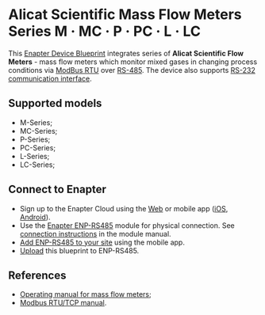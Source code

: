# Alicat Scientific Mass Flow Meters Series M · MC · P · PC · L · LC

This [Enapter Device Blueprint](https://go.enapter.com/marketplace-readme) integrates series of **Alicat Scientific Flow Meters** - mass flow meters which monitor mixed gases in changing process conditions via [ModBus RTU](https://go.enapter.com/developers-enapter-modbus) over [RS-485](https://go.enapter.com/developers-enapter-rs485). The device also supports [RS-232 communication interface](https://go.enapter.com/developers-enapter-rs232).

## Supported models

- M-Series;
- MC-Series;
- P-Series;
- PC-Series;
- L-Series;
- LC-Series;

## Connect to Enapter

- Sign up to the Enapter Cloud using the [Web](https://cloud.enapter.com/) or mobile app ([iOS](https://apps.apple.com/app/id1388329910), [Android](https://play.google.com/store/apps/details?id=com.enapter&hl=en)).
- Use the [Enapter ENP-RS485](https://go.enapter.com/handbook-enp-rs485) module for physical connection. See [connection instructions](https://go.enapter.com/handbook-enp-rs485-conn) in the module manual.
- [Add ENP-RS485 to your site](https://go.enapter.com/handbook-mobile-app) using the mobile app.
- [Upload](https://go.enapter.com/developers-upload-blueprint) this blueprint to ENP-RS485.

## References

- [Operating manual for mass flow meters](https://go.enapter.com/alicat-mass-flow-meters-manual);
- [Modbus RTU/TCP manual](https://go.enapter.com/alicat-sci-flowmeter-modbus).
